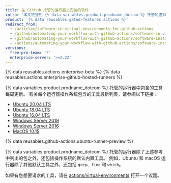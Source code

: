 ```yaml
---
title: 在 GitHub 托管的运行器上安装的软件
intro: '本文链接到 {% data variables.product.prodname_dotcom %} 托管的虚拟环境中可用包和工具的参考。'
product: '{% data reusables.gated-features.actions %}'
redirect_from:
  - /articles/software-in-virtual-environments-for-github-actions
  - /github/automating-your-workflow-with-github-actions/software-in-virtual-environments-for-github-actions
  - /github/automating-your-workflow-with-github-actions/software-installed-on-github-hosted-runners
  - /actions/automating-your-workflow-with-github-actions/software-installed-on-github-hosted-runners
versions:
  free-pro-team: '*'
  enterprise-server: '>=2.22'
---
```


{% data reusables.actions.enterprise-beta %}
{% data reusables.actions.enterprise-github-hosted-runners %}

{% data variables.product.prodname_dotcom %} 托管的运行器中包含的工具每周更新。 有关每个运行器操作系统包含的工具最新列表，请参阅以下链接：

* [Ubuntu 20.04 LTS](https://github.com/actions/virtual-environments/blob/master/images/linux/Ubuntu2004-README.md)
* [Ubuntu 18.04 LTS](https://github.com/actions/virtual-environments/blob/master/images/linux/Ubuntu1804-README.md)
* [Ubuntu 16.04 LTS](https://github.com/actions/virtual-environments/blob/master/images/linux/Ubuntu1604-README.md)
* [Windows Server 2019](https://github.com/actions/virtual-environments/blob/master/images/win/Windows2019-Readme.md)
* [Windows Server 2016](https://github.com/actions/virtual-environments/blob/master/images/win/Windows2016-Readme.md)
* [MacOS 10.15](https://github.com/actions/virtual-environments/blob/master/images/macos/macos-10.15-Readme.md)

{% data reusables.github-actions.ubuntu-runner-preview %}

{% data variables.product.prodname_dotcom %} 托管的运行器除了上述参考中列出的包之外，还包括操作系统的默认内置工具。 例如，Ubuntu 和 macOS 运行器除了其他默认工具之外，还包括 `grep`、`find` 和 `which`。

如果有您想要请求的工具，请在 [actions/virtual-environments](https://github.com/actions/virtual-environments) 打开一个议题。
